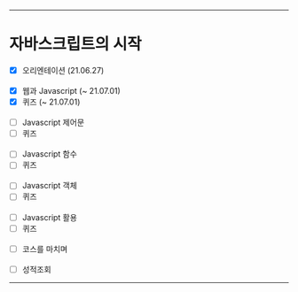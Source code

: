 ___
# 자바스크립트의 시작
- [x] 오리엔테이션 (21.06.27)
<br><br>
- [x] 웹과 Javascript (~ 21.07.01)
- [x] 퀴즈 (~ 21.07.01)
<br><br>
- [ ] Javascript 제어문
- [ ] 퀴즈
<br><br>
- [ ] Javascript 함수
- [ ] 퀴즈
<br><br>
- [ ] Javascript 객체
- [ ] 퀴즈
<br><br>
- [ ] Javascript 활용
- [ ] 퀴즈
<br><br>
- [ ] 코스를 마치며
<br><br>
- [ ] 성적조회
___
